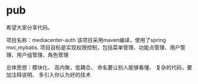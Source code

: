 pub
===

希望大家分享代码。

项目名称：mediacenter-auth
该项目采用maven编译，使用了spring mvc,mybatis.
项目目标是实现权限控制，包括菜单管理、功能点管理、用户管理、用户组管理、角色管理

总体思想：模块化、
          高内聚，低耦合、
          命名要让别人能够看懂、
          复杂的代码，要加注释说明、
          多引入你认为好的技术
